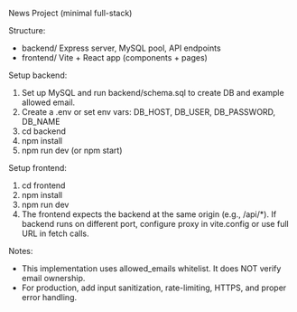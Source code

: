 News Project (minimal full-stack)

Structure:
- backend/      Express server, MySQL pool, API endpoints
- frontend/     Vite + React app (components + pages)

Setup backend:
1. Set up MySQL and run backend/schema.sql to create DB and example allowed email.
2. Create a .env or set env vars: DB_HOST, DB_USER, DB_PASSWORD, DB_NAME
3. cd backend
4. npm install
5. npm run dev   (or npm start)

Setup frontend:
1. cd frontend
2. npm install
3. npm run dev
4. The frontend expects the backend at the same origin (e.g., /api/*). If backend runs on different port, configure proxy in vite.config or use full URL in fetch calls.

Notes:
- This implementation uses allowed_emails whitelist. It does NOT verify email ownership.
- For production, add input sanitization, rate-limiting, HTTPS, and proper error handling.
